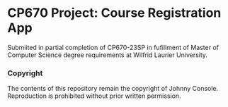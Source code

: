 # CP670 Project: Course Registration App
Submiited in partial completion of CP670-23SP in fufillment of Master of Computer Science degree
requirements at Wilfrid Laurier University.

### Copyright
The contents of this repository remain the copyright of Johnny Console. Reproduction is prohibited
without prior written permission.